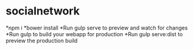 # socialnetwork
*npm i 
*bower install
*Run gulp serve to preview and watch for changes
*Run gulp to build your webapp for production
*Run gulp serve:dist to preview the production build